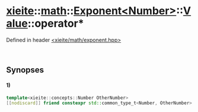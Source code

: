 # [xieite](../../../../../../../../../xieite.md)\:\:[math](../../../../../../../../../math.md)\:\:[Exponent\<Number\>](../../../../../../../exponent.md)\:\:[Value](../../../../value.md)\:\:operator*
Defined in header [<xieite/math/exponent.hpp>](../../../../../../../../../../include/xieite/math/exponent.hpp)

&nbsp;

## Synopses
#### 1)
```cpp
template<xieite::concepts::Number OtherNumber>
[[nodiscard]] friend constexpr std::common_type_t<Number, OtherNumber> operator*(OtherNumber base, xieite::math::Exponent<Number>::Value exponent) noexcept;
```
